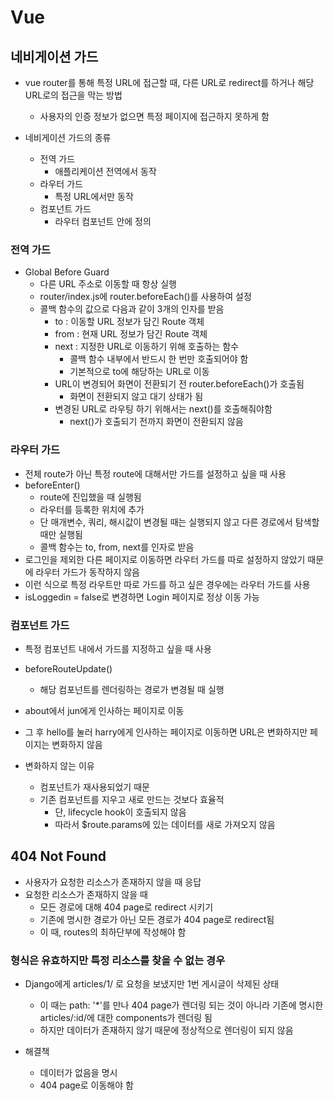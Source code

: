 # Vue 
## 네비게이션 가드
- vue router를 통해 특정 URL에 접근할 때, 다른 URL로 redirect를 하거나 해당 URL로의 접근을 막는 방법
  - 사용자의 인증 정보가 없으면 특정 페이지에 접근하지 못하게 함


- 네비게이션 가드의 종류
  - 전역 가드
    - 애플리케이션 전역에서 동작
  - 라우터 가드
    - 특정 URL에서만 동작
  - 컴포넌트 가드
    - 라우터 컴포넌트 안에 정의

### 전역 가드
- Global Before Guard
  - 다른 URL 주소로 이동할 때 항상 실행
  - router/index.js에 router.beforeEach()를 사용하여 설정
  - 콜백 함수의 값으로 다음과 같이 3개의 인자를 받음
    - to : 이동할 URL 정보가 담긴 Route 객체
    - from : 현재 URL 정보가 담긴 Route 객체
    - next : 지정한 URL로 이동하기 위해 호출하는 함수
      - 콜백 함수 내부에서 반드시 한 번만 호출되어야 함
      - 기본적으로 to에 해당하는 URL로 이동
    - URL이 변경되어 화면이 전환되기 전 router.beforeEach()가 호출됨
      - 화면이 전환되지 않고 대기 상태가 됨
    - 변경된 URL로 라우팅 하기 위해서는 next()를 호출해줘야함
      - next()가 호출되기 전까지 화면이 전환되지 않음

### 라우터 가드
- 전체 route가 아닌 특정 route에 대해서만 가드를 설정하고 싶을 때 사용
- beforeEnter()
  - route에 진입했을 때 실행됨
  - 라우터를 등록한 위치에 추가
  - 단 매개변수, 쿼리, 해시값이 변경될 때는 실행되지 않고 다른 경로에서 탐색할 때만 실행됨
  - 콜백 함수는 to, from, next를 인자로 받음
- 로그인을 제외한 다른 페이지로 이동하면 라우터 가드를 따로 설정하지 않았기 때문에 라우터 가드가 동작하지 않음
- 이런 식으로 특정 라우트만 따로 가드를 하고 싶은 경우에는 라우터 가드를 사용
- isLoggedin = false로 변경하면 Login 페이지로 정상 이동 가능


### 컴포넌트 가드
- 특정 컴포넌트 내에서 가드를 지정하고 싶을 때 사용
- beforeRouteUpdate()
  - 해당 컴포넌트를 렌더링하는 경로가 변경될 때 실행

- about에서 jun에게 인사하는 페이지로 이동
- 그 후 hello를 눌러 harry에게 인사하는 페이지로 이동하면 URL은 변화하지만 페이지는 변화하지 않음
- 변화하지 않는 이유
  - 컴포넌트가 재사용되었기 때문
  - 기존 컴포넌트를 지우고 새로 만드는 것보다 효율적
    - 단, lifecycle hook이 호출되지 않음
    - 따라서 $route.params에 있는 데이터를 새로 가져오지 않음


## 404 Not Found
- 사용자가 요청한 리소스가 존재하지 않을 때 응답
- 요청한 리소스가 존재하지 않을 때
  - 모든 경로에 대해 404 page로 redirect 시키기
  - 기존에 명시한 경로가 아닌 모든 경로가 404 page로 redirect됨
  - 이 때, routes의 최하단부에 작성해야 함

### 형식은 유효하지만 특정 리소스를 찾을 수 없는 경우
- Django에게 articles/1/ 로 요청을 보냈지만 1번 게시글이 삭제된 상태  
  - 이 때는 path: '*'를 만나 404 page가 렌더링 되는 것이 아니라 기존에 명시한 articles/:id/에 대한 components가 렌더링 됨
  - 하지만 데이터가 존재하지 않기 때문에 정상적으로 렌더링이 되지 않음

- 해결책
  - 데이터가 없음을 명시
  - 404 page로 이동해야 함

